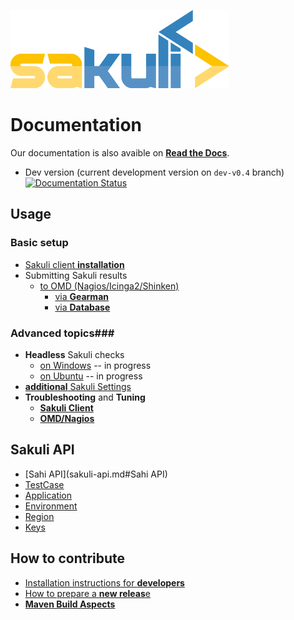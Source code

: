 ![sakuli-logo](pics/sakuli_logo_small.png) 

 

# Documentation
Our documentation is also avaible on **[Read the Docs](http://sakuli.readthedocs.org)**.
* Dev version (current development version on `dev-v0.4` branch) [![Documentation Status](https://readthedocs.org/projects/sakuli/badge/?version=dev-v0.4)](http://sakuli.readthedocs.org/en/dev-v0.4/)
 

## Usage
### Basic setup

* [Sakuli client **installation**](installation-client.md)
* Submitting Sakuli results 
  * [to OMD (Nagios/Icinga2/Shinken)](installation-omd.md)
    * [via **Gearman**](receiver-gearman.md)
    * [via **Database**](receiver-database.md)

### Advanced topics###

* **Headless** Sakuli checks
  * [on Windows](headless-windows.md) -- in progress
  * [on Ubuntu](headless-ubuntu.md) -- in progress
* [**additional** Sakuli Settings](additional-settings.md)
* **Troubleshooting** and **Tuning**
  * [**Sakuli Client**](troubleshooting-tuning-sakuli-client.md) 
  * [**OMD/Nagios**](troubleshooting-omd.md) 
  
## Sakuli API

* [Sahi API](sakuli-api.md#Sahi API)
* [TestCase](sakuli-api.md#TestCase)
* [Application](sakuli-api.md#Application)
* [Environment](sakuli-api.md#Environment)
* [Region](sakuli-api.md#Region)
* [Keys](sakuli-api.md#Key)

## How to contribute

* [Installation instructions for **developers**](development/installation-developers.md)
* [How to prepare a **new releas**e](development/how-to-release.md)
* [**Maven Build Aspects**](development/maven-aspects.md)
